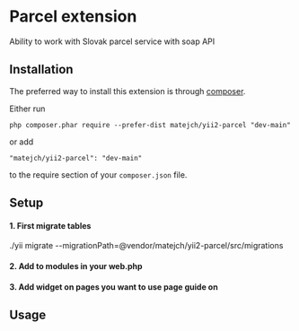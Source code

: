 Parcel extension
====================
Ability to work with Slovak parcel service with soap API

Installation
------------

The preferred way to install this extension is through [composer](http://getcomposer.org/download/).

Either run

```
php composer.phar require --prefer-dist matejch/yii2-parcel "dev-main"
```

or add

```
"matejch/yii2-parcel": "dev-main"
```

to the require section of your `composer.json` file.

Setup
-----

#### 1. First migrate tables
./yii migrate --migrationPath=@vendor/matejch/yii2-parcel/src/migrations

#### 2. Add to modules in your web.php



#### 3. Add widget on pages you want to use page guide on


Usage
-----